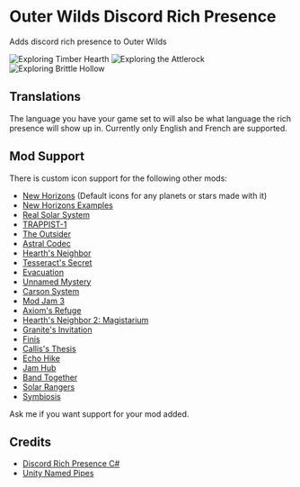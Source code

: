 # Outer Wilds Discord Rich Presence

Adds discord rich presence to Outer Wilds

![Exploring Timber Hearth](https://user-images.githubusercontent.com/34462599/185779236-7dd7c4bc-2577-4ef0-97c9-d32a8ce6b296.png)
![Exploring the Attlerock](https://user-images.githubusercontent.com/34462599/185779294-c81aa152-6861-4a03-a528-aa9c002c6309.png)
![Exploring Brittle Hollow](https://github.com/MegaPiggy/OWRichPresence/assets/34462599/2b2df12d-e467-455d-a0ae-18b9ad722620)

## Translations
The language you have your game set to will also be what language the rich presence will show up in.
Currently only English and French are supported.

## Mod Support
There is custom icon support for the following other mods:
- [New Horizons](https://outerwildsmods.com/mods/newhorizons/) (Default icons for any planets or stars made with it)
- [New Horizons Examples](https://outerwildsmods.com/mods/newhorizonsexamples/)
- [Real Solar System](https://outerwildsmods.com/mods/realsolarsystem/)
- [TRAPPIST-1](https://outerwildsmods.com/mods/trappist1/)
- [The Outsider](https://outerwildsmods.com/mods/theoutsider/)
- [Astral Codec](https://outerwildsmods.com/mods/astralcodec/)
- [Hearth's Neighbor](https://outerwildsmods.com/mods/hearthsneighbor/)
- [Tesseract's Secret](https://outerwildsmods.com/mods/tesseractssecret/)
- [Evacuation](https://outerwildsmods.com/mods/evacuation/)
- [Unnamed Mystery](https://outerwildsmods.com/mods/unnamedmystery/)
- [Carson System](https://outerwildsmods.com/mods/carsonsystem/)
- [Mod Jam 3](https://outerwildsmods.com/mods/modjam3/)
- [Axiom's Refuge](https://outerwildsmods.com/mods/axiomsrefuge/)
- [Hearth's Neighbor 2: Magistarium](https://outerwildsmods.com/mods/hearthsneighbor2magistarium/)
- [Granite's Invitation](https://outerwildsmods.com/mods/granitesinvitation/)
- [Finis](https://outerwildsmods.com/mods/finis/)
- [Callis's Thesis](https://outerwildsmods.com/mods/callissthesis/)
- [Echo Hike](https://outerwildsmods.com/mods/echohike/)
- [Jam Hub](https://outerwildsmods.com/mods/jamhub/)
- [Band Together](https://outerwildsmods.com/mods/bandtogether/)
- [Solar Rangers](https://outerwildsmods.com/mods/solarrangers/)
- [Symbiosis](https://outerwildsmods.com/mods/symbiosis/)

Ask me if you want support for your mod added.

## Credits

- [Discord Rich Presence C#](https://github.com/Lachee/discord-rpc-csharp)
- [Unity Named Pipes](https://github.com/Lachee/unity-named-pipes)

